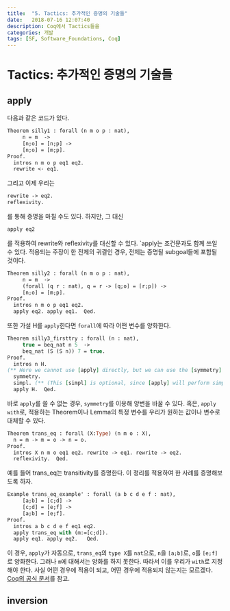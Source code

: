 ```yaml
---
title:  "5. Tactics: 추가적인 증명의 기술들"
date:   2018-07-16 12:07:40
description: Coq에서 Tactics들을
categories: 개발
tags: [SF, Software_Foundations, Coq]
---
```

# Tactics: 추가적인 증명의 기술들

## apply

다음과 같은 코드가 있다.

```ocaml
Theorem silly1 : forall (n m o p : nat),
     n = m  ->
     [n;o] = [n;p] ->
     [n;o] = [m;p].
Proof.
  intros n m o p eq1 eq2.
  rewrite <- eq1.
```

그리고 이제 우리는

```ocaml
rewrite -> eq2.
reflexivity.
```

를 통해 증명을 마칠 수도 있다. 하지만, 그 대신

```ocaml
apply eq2
```

를 적용하여 rewrite와 reflexivity를 대신할 수 있다. `apply는 조건문과도 함께 쓰일 수 있다. 적용되는 주장이 한 전제의 귀결인 경우, 전제는 증명될 subgoal들에 포함될 것이다.

```ocaml
Theorem silly2 : forall (n m o p : nat),
     n = m  ->
     (forall (q r : nat), q = r -> [q;o] = [r;p]) ->
     [n;o] = [m;p].
Proof.
  intros n m o p eq1 eq2.
  apply eq2. apply eq1.  Qed.
```

또한 가설 H를 `apply`한다면 `forall`에 따라 어떤 변수를 양화한다.

```ocaml
Theorem silly3_firsttry : forall (n : nat),
     true = beq_nat n 5  ->
     beq_nat (S (S n)) 7 = true.
Proof.
  intros n H.
(** Here we cannot use [apply] directly, but we can use the [symmetry] tactic, which switches the left and right sides of an equality in the goal. *)
  symmetry.
  simpl. (** (This [simpl] is optional, since [apply] will perform simplification first, if needed.) *)
  apply H.  Qed.
```

바로 `apply`를 쓸 수 없는 경우, `symmetry`를 이용해 양변을 바꿀 수 있다. 혹은, `apply with`로, 적용하는 Theorem이나 Lemma의 특정 변수를 우리가 원하는 값이나 변수로 대체할 수 있다. 

```ocaml
Theorem trans_eq : forall (X:Type) (n m o : X),
  n = m -> m = o -> n = o.
Proof.
  intros X n m o eq1 eq2. rewrite -> eq1. rewrite -> eq2.
  reflexivity.  Qed.
```

예를 들어 trans_eq는 transitivity를 증명한다. 이 정리를 적용하여 한 사례를 증명해보도록 하자.

```ocaml
Example trans_eq_example' : forall (a b c d e f : nat),
     [a;b] = [c;d] ->
     [c;d] = [e;f] ->
     [a;b] = [e;f].
Proof.
  intros a b c d e f eq1 eq2.
  apply trans_eq with (m:=[c;d]).
  apply eq1. apply eq2.   Qed.
```

이 경우, `apply`가 자동으로, `trans_eq`의 `type X`를 `nat`으로, `n`을 `[a;b]`로, `o`를 `[e;f]`로 양화한다. 그러나 `m`에 대해서는 양화를 하지 못한다. 따라서 이를 우리가 `with`로 지정해야 한다. 사실 어떤 경우에 적용이 되고, 어떤 경우에 적용되지 않는지는 모르겠다. [Coq의 공식 문서](https://coq.inria.fr/refman/proof-engine/tactics.html#coq:tacn.apply)를 참고.

## inversion
